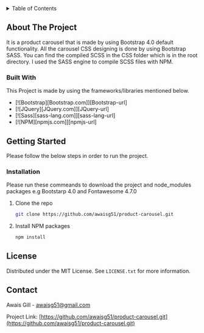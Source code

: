 <!-- TABLE OF CONTENTS -->
<details>
  <summary>Table of Contents</summary>
  <ol>
    <li>
      <a href="#about-the-project">About The Project</a>
      <ul>
        <li><a href="#built-with">Built With</a></li>
      </ul>
    </li>
    <li>
      <a href="#getting-started">Getting Started</a>
      <ul>
        <li><a href="#installation">Installation</a></li>
      </ul>
    </li>
    <li><a href="#license">License</a></li>
    <li><a href="#contact">Contact</a></li>
  </ol>
</details>



<!-- ABOUT THE PROJECT -->
## About The Project

It is a product carousel that is made by using Bootstrap 4.0 default functionality. All the carousel CSS designing is done by using Bootstrap SASS. You can find the compiled SCSS in the CSS folder which is in the root directory. I used the SASS engine to compile SCSS files with NPM. 


### Built With

This Project is made by using the frameworks/libraries mentioned below. 

* [![Bootstrap][Bootstrap.com]][Bootstrap-url]
* [![JQuery][JQuery.com]][JQuery-url]
* [![Sass][sass-lang.com]][sass-lang-url]
* [![NPM][npmjs.com]][npmjs-url]

<!-- GETTING STARTED -->
## Getting Started

Please follow the below steps in order to run the project.

### Installation

Please run these commeands to download the project and node_modules packages e.g Bootstarp 4.0 and Fontawesome 4.7.0

1. Clone the repo
   ```sh
   git clone https://github.com/awaisg51/product-carousel.git
   ```
2. Install NPM packages
   ```sh
   npm install
   ```

<!-- LICENSE -->
## License

Distributed under the MIT License. See `LICENSE.txt` for more information.

<!-- CONTACT -->
## Contact

Awais Gill - awaisg51@gmail.com

Project Link: [https://github.com/awaisg51/product-carousel.git](https://github.com/awaisg51/product-carousel.git)
